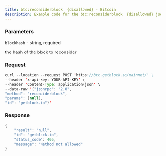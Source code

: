 ```yaml
---
title: btc:reconsiderblock  {disallowed} - Bitcoin
description: Example code for the btc:reconsiderblock  {disallowed} json-rpc method. Сomplete guide on how to use btc:reconsiderblock  {disallowed} json-rpc in GetBlock.io Web3 documentation.
---
```


### Parameters


`blockhash` - string, required

the hash of the block to reconsider

### Request

``` java
curl --location --request POST 'https://btc.getblock.io/mainnet/' \
--header 'x-api-key: YOUR-API-KEY' \
--header 'Content-Type: application/json' \
--data-raw '{"jsonrpc": "2.0",
"method": "reconsiderblock",
"params": [null],
"id": "getblock.io"}'
```

###  Response

``` java
{
    "result": "null",
    "id": "getblock.io",
    "status_code": 405,
    "message": "Method not allowed"
}
```

